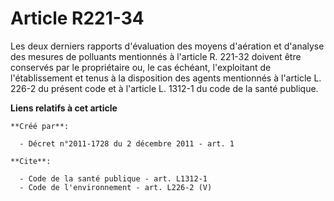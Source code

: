 # Article R221-34

Les deux derniers rapports d'évaluation des moyens d'aération et d'analyse des mesures de polluants mentionnés à l'article R.
221-32 doivent être conservés par le propriétaire ou, le cas échéant, l'exploitant de l'établissement et tenus à la
disposition des agents mentionnés à l'article L. 226-2 du présent code et à l'article L. 1312-1 du code de la santé publique.

**Liens relatifs à cet article**

	**Créé par**:

	  - Décret n°2011-1728 du 2 décembre 2011 - art. 1

	**Cite**:

	  - Code de la santé publique - art. L1312-1
	  - Code de l'environnement - art. L226-2 (V)
